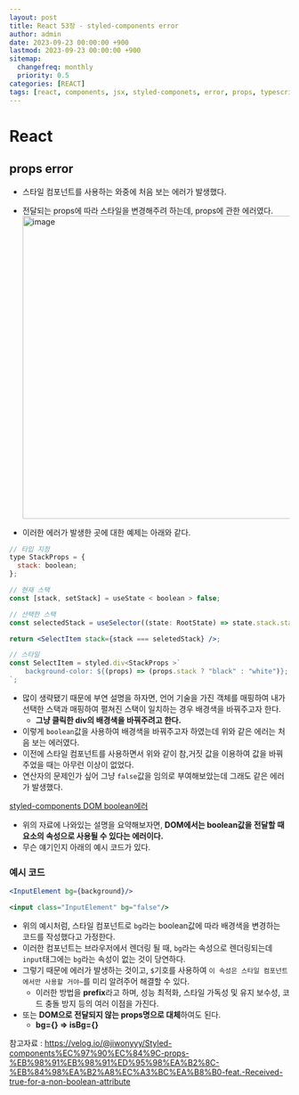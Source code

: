 ```yaml
---
layout: post
title: React 53장 - styled-components error
author: admin
date: 2023-09-23 00:00:00 +900
lastmod: 2023-09-23 00:00:00 +900
sitemap:
  changefreq: monthly
  priority: 0.5
categories: [REACT]
tags: [react, components, jsx, styled-componets, error, props, typescript]
---
```


# React

## props error

- 스타일 컴포넌트를 사용하는 와중에 처음 보는 에러가 발생했다.
- 전달되는 props에 따라 스타일을 변경해주려 하는데, props에 관한 에러였다.
  <img width="544" alt="image" src="https://github.com/choigirang/choigirang.github.io/assets/118104644/2885dd1d-f3e9-45f6-8267-c7510158b894">

- 이러한 에러가 발생한 곳에 대한 예제는 아래와 같다.

```jsx
// 타입 지정
type StackProps = {
  stack: boolean;
};

// 현재 스택
const [stack, setStack] = useState < boolean > false;

// 선택한 스택
const selectedStack = useSelector((state: RootState) => state.stack.stack);

return <SelectItem stack={stack === seletedStack} />;

// 스타일
const SelectItem = styled.div<StackProps >`
    background-color: ${(props) => (props.stack ? "black" : "white")};
`;
```
- 많이 생략됐기 때문에 부연 설명을 하자면, 언어 기술을 가진 객체를 매핑하여 내가 선택한 스택과 매핑하여 펼쳐진 스택이 일치하는 경우 배경색을 바꿔주고자 한다.
  - **그냥 클릭한 div의 배경색을 바꿔주려고 한다.**
- 이렇게 `boolean`값을 사용하여 배경색을 바꿔주고자 하였는데 위와 같은 에러는 처음 보는 에러였다.
- 이전에 스타일 컴포넌트를 사용하면서 위와 같이 참,거짓 값을 이용하여 값을 바꿔주었을 때는 아무런 이상이 없었다.
- 연산자의 문제인가 싶어 그냥 `false`값을 임의로 부여해보았는데 그래도 같은 에러가 발생했다.

[styled-components DOM boolean에러](https://jakemccambley.medium.com/transient-props-in-styled-components-3105f16cb91f)
- 위의 자료에 나와있는 설명을 요약해보자면, **DOM에서는 boolean값을 전달할 때 요소의 속성으로 사용될 수 있다는 에러이다.**
- 무슨 얘기인지 아래의 예시 코드가 있다.

### 예시 코드
```jsx
<InputElement bg={background}/>

<input class="InputElement" bg="false"/>
```
- 위의 예시처럼, 스타일 컴포넌트로 `bg`라는 boolean값에 따라 배경색을 변경하는 코드를 작성했다고 가정한다.
- 이러한 컴포넌트는 브라우저에서 렌더링 될 때, `bg`라는 속성으로 렌더링되는데 `input`태그에는 `bg`라는 속성이 없는 것이 당연하다.
- 그렇기 때문에 에러가 발생하는 것이고, `$`기호를 사용하여 ```이 속성은 스타일 컴포넌트에서만 사용할 거야~```를 미리 알려주어 해결할 수 있다.
  - 이러한 방법을 **prefix**라고 하며, 성능 최적화, 스타일 가독성 및 유지 보수성, 코드 충돌 방지 등의 여러 이점을 가진다.
- 또는 **DOM으로 전달되지 않는 props명으로 대체**하여도 된다.
  - **bg={} => isBg={}**

참고자료 : https://velog.io/@jiwonyyy/Styled-components%EC%97%90%EC%84%9C-props-%EB%98%91%EB%98%91%ED%95%98%EA%B2%8C-%EB%84%98%EA%B2%A8%EC%A3%BC%EA%B8%B0-feat.-Received-true-for-a-non-boolean-attribute